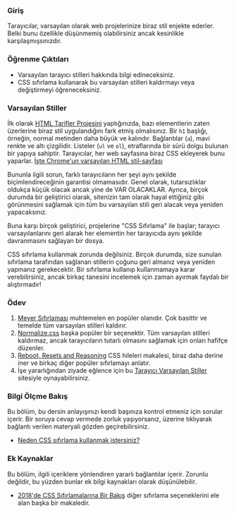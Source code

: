 ### Giriş

Tarayıcılar, varsayılan olarak web projelerinize biraz stil enjekte ederler. Belki bunu özellikle düşünmemiş olabilirsiniz ancak kesinlikle karşılaşmışsınızdır.

### Öğrenme Çıktıları

-   Varsayılan tarayıcı stilleri hakkında bilgi edineceksiniz.
-   CSS sıfırlama kullanarak bu varsayılan stilleri kaldırmayı veya değiştirmeyi öğreneceksiniz.

### Varsayılan Stiller

İlk olarak [HTML Tarifler Projesini](https://www.theodinproject.com/lessons/foundations-recipes) yaptığınızda, bazı elementlerin zaten üzerlerine biraz stil uygulandığını fark etmiş olmalısınız. Bir `h1` başlığı, örneğin, normal metinden daha büyük ve kalındır. Bağlantılar (`a`), mavi renkte ve altı çizgilidir. Listeler (`ul` ve `ol`), etraflarında bir sürü dolgu bulunan bir yapıya sahiptir. Tarayıcılar, her web sayfasına biraz CSS ekleyerek bunu yaparlar. [İşte Chrome'un varsayılan HTML stil-sayfası](https://chromium.googlesource.com/chromium/blink/+/refs/heads/main/Source/core/css/html.css)

Bununla ilgili sorun, farklı tarayıcıların her şeyi aynı şekilde biçimlendireceğinin garantisi olmamasıdır. Genel olarak, tutarsızlıklar oldukça küçük olacak ancak yine de VAR OLACAKLAR. Ayrıca, birçok durumda bir geliştirici olarak, sitenizin tam olarak hayal ettiğiniz gibi görünmesini sağlamak için tüm bu varsayılan stili geri alacak veya yeniden yapacaksınız.

Buna karşı birçok geliştirici, projelerine "CSS Sıfırlama" ile başlar; tarayıcı varsayılanlarını geri alarak her elementin her tarayıcıda aynı şekilde davranmasını sağlayan bir dosya. 

CSS sıfırlama kullanmak zorunda değilsiniz. Birçok durumda, size sunulan sıfırlama tarafından sağlanan stillerin çoğunu geri almanız veya yeniden yapmanız gerekecektir. Bir sıfırlama kullanıp kullanmamaya karar verebilirsiniz, ancak birkaç tanesini incelemek için zaman ayırmak faydalı bir alıştırmadır!

### Ödev

<div class="lesson-content__panel" markdown="1">

1.  [Meyer Sıfırlaması](https://meyerweb.com/eric/tools/css/reset/) muhtemelen en popüler olanıdır. Çok basittir ve temelde tüm varsayılan stilleri kaldırır.
2.  [Normalize.css](http://nicolasgallagher.com/about-normalize-css/) başka popüler bir seçenektir. Tüm varsayılan stilleri kaldırmaz, ancak tarayıcıların tutarlı olmasını sağlamak için onları hafifçe düzenler.
3.  [Reboot, Resets and Reasoning](https://css-tricks.com/reboot-resets-reasoning/) CSS hileleri makalesi, biraz daha derine iner ve birkaç diğer popüler sıfırlamayı anlatır.
4.  İşe yararlığından ziyade eğlence için bu [Tarayıcı Varsayılan Stiller](https://browserdefaultstyles.com/) sitesiyle oynayabilirsiniz.

</div>

### Bilgi Ölçme Bakış

Bu bölüm, bu dersin anlayışınızı kendi başınıza kontrol etmeniz için sorular içerir. Bir soruya cevap vermede zorluk yaşıyorsanız, üzerine tıklıyarak bağlantı verilen materyali gözden geçirebilirsiniz.

-   [Neden CSS sıfırlama kullanmak istersiniz?](#default-styles)

### Ek Kaynaklar

Bu bölüm, ilgili içeriklere yönlendiren yararlı bağlantılar içerir. Zorunlu değildir, bu yüzden bunlar ek bilgi kaynakları olarak düşünülebilir.

-   [2018'de CSS Sıfırlamalarına Bir Bakış](https://bitsofco.de/a-look-at-css-resets-in-2018/) diğer sıfırlama seçeneklerini ele alan başka bir makaledir.
